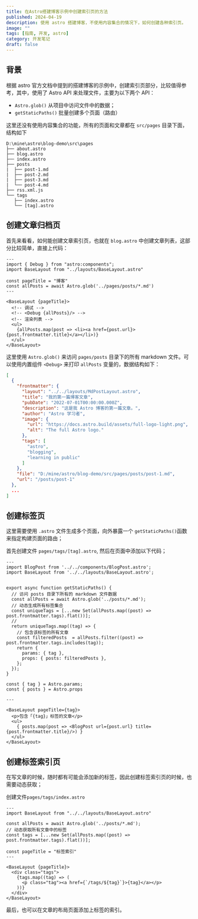 ```yaml
---
title: 在Astro搭建博客示例中创建索引页的方法
published: 2024-04-19
description: 使用 astro 搭建博客，不使用内容集合的情况下，如何创建各种索引页。
image: ""
tags: [指南, 开发, astro]
category: 开发笔记
draft: false
---
```


## 背景

根据 astro 官方文档中提到的搭建博客的示例中，创建索引页部分，比较值得参考，其中，使用了
Astro API 来处理文件，主要为以下两个 API：

- `Astro.glob()` 从项目中访问文件中的数据；
- `getStaticPaths()` 批量创建多个页面（路由）

这里还没有使用内容集合的功能，所有的页面和文章都在 `src/pages` 目录下面，结构如下

```
D:\mine\astro\blog-demo\src\pages
├── about.astro
├── blog.astro
├── index.astro
├── posts
|  ├── post-1.md
|  ├── post-2.md
|  ├── post-3.md
|  └── post-4.md
├── rss.xml.js
└── tags
   ├── index.astro
   └── [tag].astro
```

## 创建文章归档页

首先来看看，如何能创建文章索引页，也就在 `blog.astro` 中创建文章列表，这部分比较简单，直接上代码：

```astro
---
import { Debug } from "astro:components";
import BaseLayout from "../layouts/BaseLayout.astro"

const pageTitle = "博客"
const allPosts = await Astro.glob('../pages/posts/*.md')
---

<BaseLayout {pageTitle}>
  <!-- 调试 -->
  <!-- <Debug {allPosts}/> -->
  <!-- 渲染列表 -->
  <ul>
    {allPosts.map(post => <li><a href={post.url}>{post.frontmatter.title}</a></li>)}
  </ul>
</BaseLayout>
```

这里使用 `Astro.glob()` 来访问 `pages/posts` 目录下的所有 markdown 文件。可以使用内置组件 `<Debug>` 来打印 `allPosts` 变量的，数据结构如下：

```json
[
  {
    "frontmatter": {
      "layout": "../../layouts/MdPostLayout.astro",
      "title": "我的第一篇博客文章",
      "pubDate": "2022-07-01T00:00:00.000Z",
      "description": "这是我 Astro 博客的第一篇文章。",
      "author": "Astro 学习者",
      "image": {
        "url": "https://docs.astro.build/assets/full-logo-light.png",
        "alt": "The full Astro logo."
      },
      "tags": [
        "astro",
        "blogging",
        "learning in public"
      ]
    },
    "file": "D:/mine/astro/blog-demo/src/pages/posts/post-1.md",
    "url": "/posts/post-1"
  },
  ...
]
```

## 创建标签页

这里需要使用 `.astro` 文件生成多个页面，向外暴露一个 `getStaticPaths()`函数来指定构建页面的路由；

首先创建文件 `pages/tags/[tag].astro`, 然后在页面中添加以下代码；

```astro
---
import BlogPost from '../../components/BlogPost.astro';
import BaseLayout from '../../layouts/BaseLayout.astro';


export async function getStaticPaths() {
  // 访问 posts 目录下所有的 markdown 文件数据
  const allPosts = await Astro.glob('../posts/*.md');
  // 动态生成所有标签集合
  const uniqueTags = [...new Set(allPosts.map((post) => post.frontmatter.tags).flat())];
  //
  return uniqueTags.map((tag) => {
    // 包含该标签的所有文章
    const filteredPosts  = allPosts.filter((post) => post.frontmatter.tags.includes(tag));
    return {
      params: { tag },
      props: { posts: filteredPosts },
    };
  });
}

const { tag } = Astro.params;
const { posts } = Astro.props

---

<BaseLayout pageTitle={tag}>
  <p>包含「{tag}」标签的文章</p>
  <ul>
    { posts.map(post => <BlogPost url={post.url} title={post.frontmatter.title}/>) }
  </ul>
</BaseLayout>
```

## 创建标签索引页

在写文章的时候，随时都有可能会添加新的标签，因此创建标签索引页的时候，也需要动态获取；

创建文件`pages/tags/index.astro`

```astro
---
import BaseLayout from "../../layouts/BaseLayout.astro"

const allPosts = await Astro.glob('../posts/*.md');
// 动态获取所有文章中的标签
const tags = [...new Set(allPosts.map((post) => post.frontmatter.tags).flat())];

const pageTitle = "标签索引"
---

<BaseLayout {pageTitle}>
  <div class="tags">
    {tags.map((tag) => (
      <p class="tag"><a href={`/tags/${tag}`}>{tag}</a></p>
    ))}
  </div>
</BaseLayout>
```

最后，也可以在文章的布局页面添加上标签的索引。

